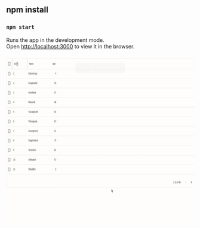 
## npm install

### `npm start`

Runs the app in the development mode.\
Open [http://localhost:3000](http://localhost:3000) to view it in the browser.

<img src="./sevenapps.gif" width="" height="450px" />


